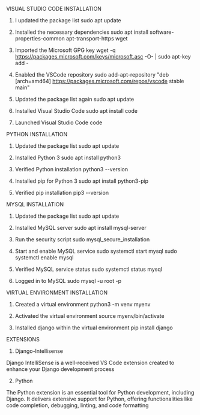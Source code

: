 VISUAL STUDIO CODE INSTALLATION
1. I updated the package list
sudo apt update

2. Installed the necessary dependencies
sudo apt install software-properties-common apt-transport-https wget

3. Imported the Microsoft GPG key
wget -q https://packages.microsoft.com/keys/microsoft.asc -O- | sudo apt-key add -

4. Enabled the VSCode repository
sudo add-apt-repository "deb [arch=amd64] https://packages.microsoft.com/repos/vscode stable main"

5. Updated the package list again
sudo apt update


6. Installed Visual Studio Code
sudo apt install code

7. Launched Visual Studio Code
code


PYTHON INSTALLATION
1. Updated the package list
sudo apt update

2. Installed Python 3
sudo apt install python3

3. Verified Python installation
python3 --version

4. Installed pip for Python 3
sudo apt install python3-pip

5. Verified pip installation
pip3 --version


MYSQL INSTALLATION
1. Updated the package list
sudo apt update

2. Installed MySQL server
sudo apt install mysql-server

3. Run the security script
sudo mysql_secure_installation

4. Start and enable MySQL service
sudo systemctl start mysql
sudo systemctl enable mysql

5. Verified MySQL service status
sudo systemctl status mysql

6. Logged in to MySQL
sudo mysql -u root -p

VIRTUAL ENVIRONMENT INSTALLATION

1. Created a virtual environment
python3 -m venv myenv

2. Activated the virtual environment
source myenv/bin/activate

3. Installed django within the virtual environment
pip install django


EXTENSIONS
1. Django-Intellisense

Django IntelliSense is a well-received VS Code extension created to enhance your Django development process

2. Python

The Python extension is an essential tool for Python development, including Django. It delivers extensive support for Python, offering functionalities like code completion, debugging, linting, and code formatting

